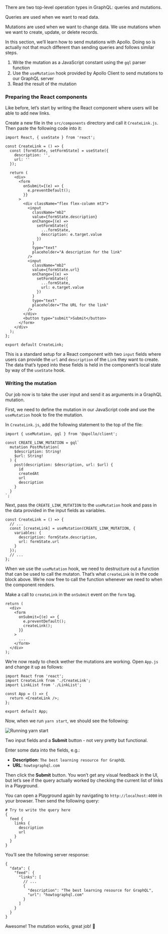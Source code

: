 There are two top-level operation types in GraphQL: queries and mutations.

Queries are used when we want to read data.

Mutations are used when we want to change data. We use mutations when we want to create, update, or delete records.

In this section, we’ll learn how to send mutations with Apollo. Doing so is actually not that much different than sending queries and follows similar steps.

1.  Write the mutation as a JavaScript constant using the `gql` parser function
2.  Use the `useMutation` hook provided by Apollo Client to send mutations to our GraphQL server
3.  Read the result of the mutation

### Preparing the React components

Like before, let’s start by writing the React component where users will be able to add new links.

Create a new file in the `src/components` directory and call it `CreateLink.js`. Then paste the following code into it:

    import React, { useState } from 'react';

    const CreateLink = () => {
      const [formState, setFormState] = useState({
        description: '',
        url: ''
      });

      return (
        <div>
          <form
            onSubmit={(e) => {
              e.preventDefault();
            }}
          >
            <div className="flex flex-column mt3">
              <input
                className="mb2"
                value={formState.description}
                onChange={(e) =>
                  setFormState({
                    ...formState,
                    description: e.target.value
                  })
                }
                type="text"
                placeholder="A description for the link"
              />
              <input
                className="mb2"
                value={formState.url}
                onChange={(e) =>
                  setFormState({
                    ...formState,
                    url: e.target.value
                  })
                }
                type="text"
                placeholder="The URL for the link"
              />
            </div>
            <button type="submit">Submit</button>
          </form>
        </div>
      );
    };

    export default CreateLink;

This is a standard setup for a React component with two `input` fields where users can provide the `url` and `description` of the `Link` they want to create. The data that’s typed into these fields is held in the component’s local state by way of the `useState` hook.

### Writing the mutation

Our job now is to take the user input and send it as arguments in a GraphQL mutation.

First, we need to define the mutation in our JavaScript code and use the `useMutation` hook to fire the mutation.

In `CreateLink.js`, add the following statement to the top of the file:

    import { useMutation, gql } from '@apollo/client';

    const CREATE_LINK_MUTATION = gql`
      mutation PostMutation(
        $description: String!
        $url: String!
      ) {
        post(description: $description, url: $url) {
          id
          createdAt
          url
          description
        }
      }
    `;

Next, pass the `CREATE_LINK_MUTATION` to the `useMutation` hook and pass in the data provided in the input fields as variables.

    const CreateLink = () => {
      // ...
      const [createLink] = useMutation(CREATE_LINK_MUTATION, {
        variables: {
          description: formState.description,
          url: formState.url
        }
      });
      // ...
    };

When we use the `useMutation` hook, we need to destructure out a function that can be used to call the mutaton. That’s what `createLink` is in the code block above. We’re now free to call the function whenever we need to when the component renders.

Make a call to `createLink` in the `onSubmit` event on the `form` tag.

    return (
      <div>
        <form
          onSubmit={(e) => {
            e.preventDefault();
            createLink();
          }}
        >
          ...
        </form>
      </div>
    );

We’re now ready to check wether the mutations are working. Open `App.js` and change it up as follows:

    import React from 'react';
    import CreateLink from './CreateLink';
    import LinkList from './LinkList';

    const App = () => {
      return <CreateLink />;
    };

    export default App;

Now, when we run `yarn start`, we should see the following:

![Running yarn start](https://imgur.com/FBEyWMp.png)

Two input fields and a **Submit** button - not very pretty but functional.

Enter some data into the fields, e.g.:

-   **Description**: `The best learning resource for GraphQL`
-   **URL**: `howtographql.com`

Then click the **Submit** button. You won’t get any visual feedback in the UI, but let’s see if the query actually worked by checking the current list of links in a Playground.

You can open a Playground again by navigating to `http://localhost:4000` in your browser. Then send the following query:

    # Try to write the query here
    {
      feed {
        links {
          description
          url
        }
      }
    }

You’ll see the following server response:

    {
      "data": {
        "feed": {
          "links": [
            // ...
            {
              "description": "The best learning resource for GraphQL",
              "url": "howtographql.com"
            }
          ]
        }
      }
    }

Awesome! The mutation works, great job! 💪
